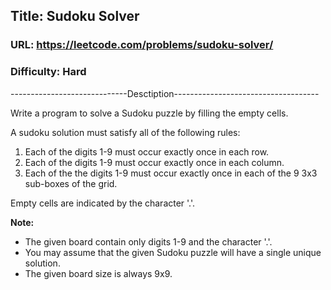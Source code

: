 ## Title: Sudoku Solver

### URL: https://leetcode.com/problems/sudoku-solver/
### Difficulty: Hard

-----------------------------Desctiption------------------------------------

Write a program to solve a Sudoku puzzle by filling the empty cells.

A sudoku solution must satisfy all of the following rules:

1. Each of the digits 1-9 must occur exactly once in each row.
1. Each of the digits 1-9 must occur exactly once in each column.
1. Each of the the digits 1-9 must occur exactly once in each of the 9 3x3 sub-boxes of the grid.

Empty cells are indicated by the character '.'.

**Note:**

* The given board contain only digits 1-9 and the character '.'.
* You may assume that the given Sudoku puzzle will have a single unique solution.
* The given board size is always 9x9.
